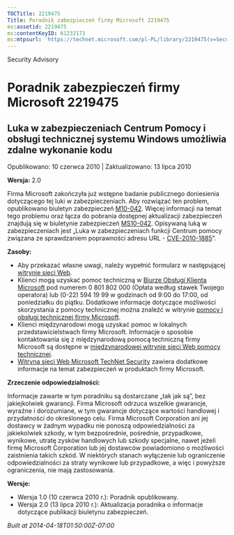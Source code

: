 ```yaml
---
TOCTitle: 2219475
Title: Poradnik zabezpieczeń firmy Microsoft 2219475
ms:assetid: 2219475
ms:contentKeyID: 61232173
ms:mtpsurl: 'https://technet.microsoft.com/pl-PL/library/2219475(v=Security.10)'
---
```


Security Advisory

Poradnik zabezpieczeń firmy Microsoft 2219475
=============================================

Luka w zabezpieczeniach Centrum Pomocy i obsługi technicznej systemu Windows umożliwia zdalne wykonanie kodu
------------------------------------------------------------------------------------------------------------

Opublikowano: 10 czerwca 2010 | Zaktualizowano: 13 lipca 2010

**Wersja:** 2.0

Firma Microsoft zakończyła już wstępne badanie publicznego doniesienia dotyczącego tej luki w zabezpieczeniach. Aby rozwiązać ten problem, opublikowano biuletyn zabezpieczeń [M10-042](http://go.microsoft.com/fwlink/?linkid=194729). Więcej informacji na temat tego problemu oraz łącza do pobrania dostępnej aktualizacji zabezpieczeń znajdują się w biuletynie zabezpieczeń [MS10-042](http://go.microsoft.com/fwlink/?linkid=194729). Opisywaną luką w zabezpieczeniach jest „Luka w zabezpieczeniach funkcji Centrum pomocy związana ze sprawdzaniem poprawności adresu URL - [CVE-2010-1885](http://www.cve.mitre.org/cgi-bin/cvename.cgi?name=cve-2010-1885)”.

**Zasoby:**

-   Aby przekazać własne uwagi, należy wypełnić formularz w następującej [witrynie sieci Web](https://support.microsoft.com/common/survey.aspx?scid=sw;en;1257&amp;showpage=1&amp;ws=technet&amp;sd=tech).
-   Klienci mogą uzyskać pomoc techniczną w [Biurze Obsługi Klienta Microsoft](http://go.microsoft.com/fwlink/?linkid=21131) pod numerem 0 801 802 000 (Opłata według stawek Twojego operatora) lub (0-22) 594 19 99 w godzinach od 9:00 do 17:00, od poniedziałku do piątku. Dodatkowe informacje dotyczące możliwości skorzystania z pomocy technicznej można znaleźć w witrynie [pomocy i obsługi technicznej firmy Microsoft](http://support.microsoft.com).
-   Klienci międzynarodowi mogą uzyskać pomoc w lokalnych przedstawicielstwach firmy Microsoft. Informacje o sposobie kontaktowania się z międzynarodową pomocą techniczną firmy Microsoft są dostępne w [międzynarodowej witrynie sieci Web pomocy technicznej](http://go.microsoft.com/fwlink/?linkid=21155).
-   [Witryna sieci Web Microsoft TechNet Security](http://go.microsoft.com/fwlink/?linkid=21132) zawiera dodatkowe informacje na temat zabezpieczeń w produktach firmy Microsoft.

**Zrzeczenie odpowiedzialności:**

Informacje zawarte w tym poradniku są dostarczane „tak jak są”, bez jakiejkolwiek gwarancji. Firma Microsoft odrzuca wszelkie gwarancje, wyraźne i dorozumiane, w tym gwarancje dotyczące wartości handlowej i przydatności do określonego celu. Firma Microsoft Corporation ani jej dostawcy w żadnym wypadku nie ponoszą odpowiedzialności za jakiekolwiek szkody, w tym bezpośrednie, pośrednie, przypadkowe, wynikowe, utratę zysków handlowych lub szkody specjalne, nawet jeżeli firmę Microsoft Corporation lub jej dostawców powiadomiono o możliwości zaistnienia takich szkód. W niektórych stanach wyłączenie lub ograniczenie odpowiedzialności za straty wynikowe lub przypadkowe, a więc i powyższe ograniczenia, nie mają zastosowania.

**Wersje:**

-   Wersja 1.0 (10 czerwca 2010 r.): Poradnik opublikowany.
-   Wersja 2.0 (13 lipca 2010 r.): Aktualizacja poradnika o informacje dotyczące publikacji biuletynu zabezpieczeń.

*Built at 2014-04-18T01:50:00Z-07:00*

